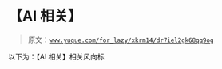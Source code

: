 # 【AI 相关】

> 原文：[`www.yuque.com/for_lazy/xkrm14/dr7iel2gk68qq9og`](https://www.yuque.com/for_lazy/xkrm14/dr7iel2gk68qq9og)



以下为：【AI 相关】相关风向标 



